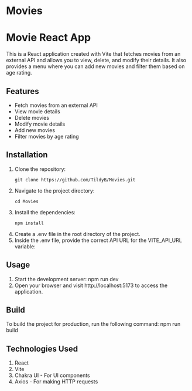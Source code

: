 # Movies

# Movie React App

This is a React application created with Vite that fetches movies from an external API and allows you to view, delete, and modify their details. 
It also provides a menu where you can add new movies and filter them based on age rating.

## Features

- Fetch movies from an external API
- View movie details
- Delete movies
- Modify movie details
- Add new movies
- Filter movies by age rating

## Installation

1. Clone the repository:
      ```shell
      git clone https://github.com/TildyB/Movies.git
2. Navigate to the project directory: 
      ```shell
      cd Movies
3. Install the dependencies:
      ```shell
      npm install
4. Create a .env file in the root directory of the project.
5. Inside the .env file, provide the correct API URL for the VITE_API_URL variable:
  
## Usage

1. Start the development server: 
    npm run dev
2. Open your browser and visit http://localhost:5173 to access the application. 

## Build

To build the project for production, run the following command:
npm run build

## Technologies Used
   1. React
   2. Vite
   3. Chakra UI - For UI components
   4. Axios - For making HTTP requests
